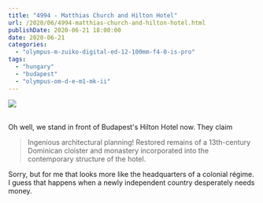 ```yaml
---
title: "4994 - Matthias Church and Hilton Hotel"
url: /2020/06/4994-matthias-church-and-hilton-hotel.html
publishDate: 2020-06-21 18:00:00
date: 2020-06-21
categories: 
  - "olympus-m-zuiko-digital-ed-12-100mm-f4-0-is-pro"
tags: 
  - "hungary"
  - "budapest"
  - "olympus-om-d-e-m1-mk-ii"
---
```

<div class="container">
<div class="center"><a target="_blank" href="https://d25zfm9zpd7gm5.cloudfront.net/1200x1200/2018/20180521_152559_lr.jpg"><img class="webfeedsFeaturedVisual" src="https://d25zfm9zpd7gm5.cloudfront.net/0600x0600/2018/20180521_152559_lr.jpg" /></a></div>
</div>
<br />

Oh well, we stand in front of Budapest's Hilton Hotel now. They
claim

> Ingenious architectural planning! Restored remains of a
13th-century Dominican cloister and monastery incorporated into the
contemporary structure of the hotel.

Sorry, but for me that looks more like the headquarters of a
colonial régime. I guess that happens when a newly independent
country desperately needs money.